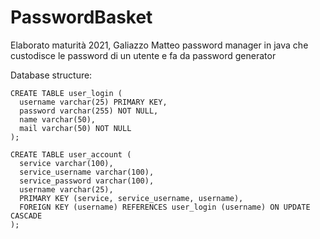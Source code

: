 # PasswordBasket
Elaborato maturità 2021, Galiazzo Matteo
password manager in java che custodisce le password di un utente e fa da password generator

Database structure:
```
CREATE TABLE user_login (
  username varchar(25) PRIMARY KEY,
  password varchar(255) NOT NULL,
  name varchar(50),
  mail varchar(50) NOT NULL
);

CREATE TABLE user_account (
  service varchar(100),
  service_username varchar(100),
  service_password varchar(100),
  username varchar(25),
  PRIMARY KEY (service, service_username, username),
  FOREIGN KEY (username) REFERENCES user_login (username) ON UPDATE CASCADE
);
```